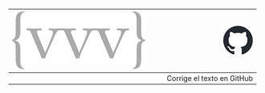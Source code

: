 | ![](img/logo.svg) | <a href="https://github.com/FriendsAtDawn/cover"><img src="img/github-mark.svg" width="30%"></a> |
| ------------------ | ----------------: |
|  | Corrige el texto en GitHub |
